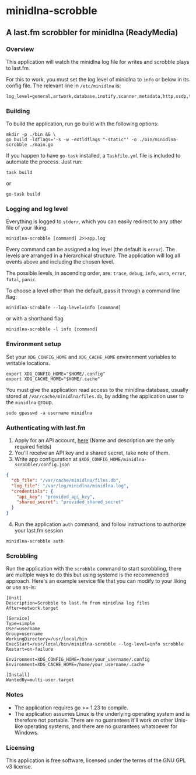 # minidlna-scrobble
## A last.fm scrobbler for minidlna (ReadyMedia)

### Overview
This application will watch the minidlna log file for writes and scrobble plays to last.fm.

For this to work, you must set the log level of minidlna to `info` or below in its config file.
The relevant line in `/etc/minidlna` is:
```
log_level=general,artwork,database,inotify,scanner,metadata,http,ssdp,tivo=info
```

### Building
To build the application, run go build with the following options:
```shell
mkdir -p ./bin && \
go build -ldflags='-s -w -extldflags "-static"' -o ./bin/minidlna-scrobble ./main.go
```

If you happen to have `go-task` installed, a `Taskfile.yml` file is included to automate the process. Just run:
```shell
task build
```
or
```shell
go-task build
```

### Logging and log level
Everything is logged to `stderr`, which you can easily redirect to any other file of your liking.
```shell
minidlna-scrobble [command] 2>>app.log
```

Every command can be assigned a log level (the default is `error`).
The levels are arranged in a hierarchical structure. The application will log all events above and including the chosen level.

The possible levels, in ascending order, are: `trace`, `debug`, `info`, `warn`, `error`, `fatal`, `panic`.

To choose a level other than the default, pass it through a command line flag:
```shell
minidlna-scrobble --log-level=info [command]
```
or with a shorthand flag
```shell
minidlna-scrobble -l info [command]
```

### Environment setup
Set your `XDG_CONFIG_HOME` and `XDG_CACHE_HOME` environment variables to writable locations.
```shell
export XDG_CONFIG_HOME="$HOME/.config"
export XDG_CACHE_HOME="$HOME/.cache"
```

You must give the application read access to the minidlna database, usually stored at `/var/cache/minidlna/files.db`,
by adding the application user to the `minidlna` group.
```shell
sudo gpasswd -a username minidlna
```

### Authenticating with last.fm
1. Apply for an API account, [here](https://www.last.fm/api/account/create) (Name and description are the only required fields)
2. You'll receive an API key and a shared secret, take note of them.
3. Write app configuration at `$XDG_CONFIG_HOME/minidlna-scrobbler/config.json`
```json
{
  "db_file": "/var/cache/minidlna/files.db",
  "log_file": "/var/log/minidlna/minidlna.log",
  "credentials": {
    "api_key": "provided_api_key",
    "shared_secret": "provided_shared_secret"
  }
}
```
4. Run the application `auth` command, and follow instructions to authorize your last.fm session
```shell
minidlna-scrobble auth
```

### Scrobbling
Run the application with the `scrobble` command to start scrobbling, there are multiple ways to do this
but using systemd is the recommended approach. Here's an example service file that you can modify to your
liking or use as-is:
```
[Unit]
Description=Scrobble to last.fm from minidlna log files
After=network.target

[Service]
Type=simple
User=username
Group=username
WorkingDirectory=/usr/local/bin
ExecStart=/usr/local/bin/minidlna-scrobble --log-level=info scrobble
Restart=on-failure

Environment=XDG_CONFIG_HOME=/home/your_username/.config
Environment=XDG_CACHE_HOME=/home/your_username/.cache

[Install]
WantedBy=multi-user.target
```

### Notes
* The application requires go >= 1.23 to compile.
* The application assumes Linux is the underlying operating system and is therefore not portable.
There are no guarantees it'll work on other Unix-like operating systems,
and there are no guarantees whatsoever for Windows.

### Licensing
This application is free software, licensed under the terms of the GNU GPL v3 license.
